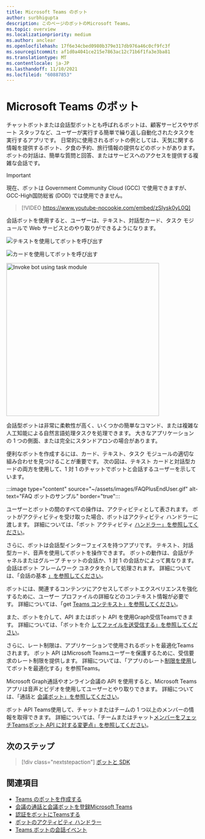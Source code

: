 ```yaml
---
title: Microsoft Teams のボット
author: surbhigupta
description: このページのボットのMicrosoft Teams。
ms.topic: overview
ms.localizationpriority: medium
ms.author: anclear
ms.openlocfilehash: 17f6e34cbed0980b379e317db976a46c0cf9fc3f
ms.sourcegitcommit: af1d0a4041ce215e7863ac12c71b6f1fa3e3ba81
ms.translationtype: MT
ms.contentlocale: ja-JP
ms.lasthandoff: 11/10/2021
ms.locfileid: "60887853"
---
```

# <a name="bots-in-microsoft-teams"></a>Microsoft Teams のボット

チャットボットまたは会話型ボットとも呼ばれるボットは、顧客サービスやサポート スタッフなど、ユーザーが実行する簡単で繰り返し自動化されたタスクを実行するアプリです。 日常的に使用されるボットの例としては、天気に関する情報を提供するボット、夕食の予約、旅行情報の提供などのボットがあります。 ボットの対話は、簡単な質問と回答、またはサービスへのアクセスを提供する複雑な会話です。

> [!IMPORTANT]
> 現在、ボットは Government Community Cloud (GCC) で使用できますが、GCC-High国防総省 (DOD) では使用できません。

> [!VIDEO https://www.youtube-nocookie.com/embed/zSIysk0yL0Q]

会話ボットを使用すると、ユーザーは、テキスト、対話型カード、タスク モジュールで Web サービスとのやり取りができるようになります。

![テキストを使用してボットを呼び出す](~/assets/images/invokebotwithtext.png)

![カードを使用してボットを呼び出す](~/assets/images/invokebotwithcard.png)

<img src="~/assets/images/task-module-example.png" alt="Invoke bot using task module" width="400"/>

会話型ボットは非常に柔軟性が高く、いくつかの簡単なコマンド、または複雑な人工知能による自然言語処理タスクを処理できます。 大きなアプリケーションの 1 つの側面、または完全にスタンドアロンの場合があります。

便利なボットを作成するには、カード、テキスト、タスク モジュールの適切な組み合わせを見つけることが重要です。 次の図は、テキスト カードと対話型カードの両方を使用して、1 対 1 のチャットでボットと会話するユーザーを示しています。

:::image type="content" source="~/assets/images/FAQPlusEndUser.gif" alt-text="FAQ ボットのサンプル" border="true":::

ユーザーとボットの間のすべての操作は、アクティビティとして表されます。 ボットがアクティビティを受け取った場合、ボットはアクティビティ ハンドラーに渡します。 詳細については、「ボット アクティビティ [ハンドラー」を参照してください](~/bots/bot-basics.md)。 

さらに、ボットは会話型インターフェイスを持つアプリです。 テキスト、対話型カード、音声を使用してボットを操作できます。 ボットの動作は、会話がチャネルまたはグループ チャットの会話か、1 対 1 の会話かによって異なります。 会話はボット フレームワーク コネクタを介して処理されます。 詳細については、「会話の基本 [」を参照してください](~/bots/how-to/conversations/conversation-basics.md)。

ボットには、関連するコンテンツにアクセスしてボットエクスペリエンスを強化するために、ユーザー プロファイルの詳細などのコンテキスト情報が必要です。 詳細については、「get [Teams コンテキスト」を参照してください](~/bots/how-to/get-teams-context.md)。 

また、ボットを介して、API またはボット API を使用Graph受信Teamsできます。 詳細については、「ボットを介 [してファイルを送受信する」を参照してください](~/bots/how-to/bots-filesv4.md)。

さらに、レート制限は、アプリケーションで使用されるボットを最適化Teamsされます。 ボット API はMicrosoft Teamsユーザーを保護するために、受信要求のレート制限を提供します。 詳細については、「アプリのレート[制限を使用](~/bots/how-to/rate-limit.md)してボットを最適化する」を参照Teams。

Microsoft Graph通話やオンライン会議の API を使用すると、Microsoft Teamsアプリは音声とビデオを使用してユーザーとやり取りできます。 詳細については、「通話と [会議ボット」を参照してください](~/bots/calls-and-meetings/calls-meetings-bots-overview.md)。 

ボット API Teams使用して、チャットまたはチームの 1 つ以上のメンバーの情報を取得できます。 詳細については、「チームまたはチャット[メンバーをフェッチTeamsボット API に対する変更点」を参照してください](~/resources/team-chat-member-api-changes.md)。

## <a name="next-step"></a>次のステップ

> [!div class="nextstepaction"]
> [ボットと SDK](~/bots/bot-features.md)

## <a name="see-also"></a>関連項目

* [Teams のボットを作成する](~/bots/how-to/create-a-bot-for-teams.md)
* [会議の通話と会議ボットを登録Microsoft Teams](~/bots/calls-and-meetings/registering-calling-bot.md)
* [認証をボットにTeamsする](~/bots/how-to/authentication/add-authentication.md)
* [ボットのアクティビティ ハンドラー](~/bots/bot-basics.md)
* [Teams ボットの会話イベント](~/bots/how-to/conversations/subscribe-to-conversation-events.md)
